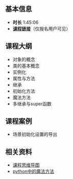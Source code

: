 ## 基本信息

- **时长** 1:45:06
- [**课程链接**](https://ke.qq.com/webcourse/index.html#course_id=252658&term_id=100297899&taid=1549675740257010&vid=g1423orpte9)（仅报名用户可见）


## 课程大纲

- 对象的概念
- 类的基本概念
- 实例化
- 属性与方法
- 继承
- 初始化方法
- 魔法方法
- 多继承与super函数

## 课程案例

- 场景初始化设置的导出

## 相关资料

- [课程思维导图](https://processon.com/mindmap/5a38dadee4b07c8d893bb5b8)
- [python中的魔法方法](http://blog.csdn.net/koko66/article/details/42709279)